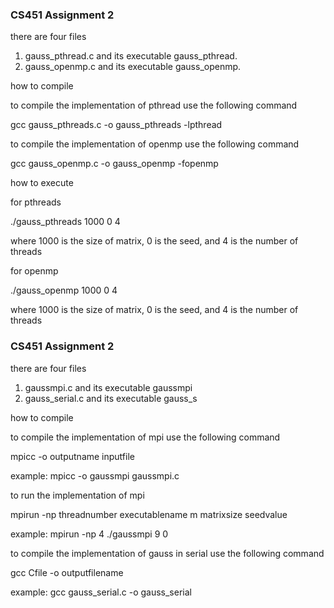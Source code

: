 ### CS451 Assignment 2

there are four files

1. gauss_pthread.c and its executable gauss_pthread.
2. gauss_openmp.c and its executable gauss_openmp.


how to compile

to compile the implementation of pthread
use the following command

gcc  gauss_pthreads.c -o gauss_pthreads -lpthread


to compile the implementation of openmp
use the following command

gcc  gauss_openmp.c -o gauss_openmp -fopenmp


how to execute

for pthreads

./gauss_pthreads 1000 0 4
 
 
 where 1000 is the size of matrix, 0 is the seed, and 4 is the number of threads
 
 
 
for openmp

./gauss_openmp 1000 0 4
 
 
 where 1000 is the size of matrix, 0 is the seed, and 4 is the number of threads
 
 ### CS451 Assignment 2

there are four files

1. gaussmpi.c and its executable gaussmpi
2. gauss_serial.c and its executable gauss_s


how to compile

to compile the implementation of mpi
use the following command

mpicc -o outputname inputfile

example: mpicc -o gaussmpi gaussmpi.c

to run the implementation of mpi

mpirun -np threadnumber executablename m matrixsize seedvalue

example: mpirun -np 4 ./gaussmpi 9 0


to compile the implementation of gauss in serial
use the following command

gcc  Cfile -o outputfilename

example: gcc  gauss_serial.c -o gauss_serial




 
 
 

